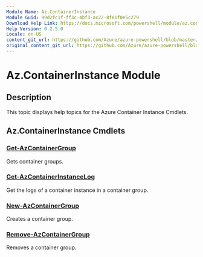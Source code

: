 ```yaml
---
Module Name: Az.ContainerInstance
Module Guid: 99d2fc1f-ff3c-4bf3-ac22-8f81f0e5c279
Download Help Link: https://docs.microsoft.com/powershell/module/az.containerinstance
Help Version: 0.2.5.0
Locale: en-US
content_git_url: https://github.com/Azure/azure-powershell/blob/master/src/ContainerInstance/ContainerInstance/help/Az.ContainerInstance.md
original_content_git_url: https://github.com/Azure/azure-powershell/blob/master/src/ContainerInstance/ContainerInstance/help/Az.ContainerInstance.md
---
```


# Az.ContainerInstance Module
## Description
This topic displays help topics for the Azure Container Instance Cmdlets.

## Az.ContainerInstance Cmdlets
### [Get-AzContainerGroup](Get-AzContainerGroup.md)
Gets container groups.

### [Get-AzContainerInstanceLog](Get-AzContainerInstanceLog.md)
Get the logs of a container instance in a container group.

### [New-AzContainerGroup](New-AzContainerGroup.md)
Creates a container group.

### [Remove-AzContainerGroup](Remove-AzContainerGroup.md)
Removes a container group.


